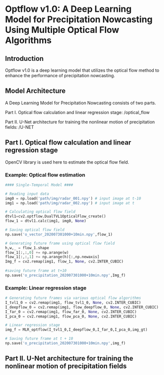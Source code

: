# Optflow v1.0: A Deep Learning Model for Precipitation Nowcasting Using Multiple Optical Flow Algorithms

## Introduction
Optflow v1.0 is a deep learning model that utilizes the optical flow method to enhance the performance of precipitation nowcasting.

## Model Architecture 
A Deep Learning Model for Precipitation Nowcasting consists of two parts.

Part I. Optical flow calculation and linear regression stage: /optical_flow

Part II. U-Net architecture for training the nonlinear motion of precipitation fields: /U-NET

## Part I. Optical flow calculation and linear regression stage

OpenCV library is used here to estimate the optical flow field.

### Example: Optical flow estimation
```python
#### Single-Temporal Model ####

# Reading input data
img0 = np.load('path/img/radar_001.npy') # input image at t-10
img1 = np.load('path/img/radar_002.npy') # input image at t

# Calculating optical flow field
dtvl1=cv2.optflow.DualTVL1OpticalFlow_create()
flow_1 = dtvl1.calc(img1, img0, None)

# Saving optical flow field
np.save('o_vector_202007301000+10min.npy',flow_1)

# Generating future frame using optical flow field
h,w,_ = flow_1.shape
flow_1[:,:,0] += np.arange(w)
flow_1[:,:,1] += np.arange(h)[:,np.newaxis]
Img_f = cv2.remap(img1, flow_1, None, cv2.INTER_CUBIC)
        
#saving future frame at t+10
np.save('o_precipitation_202007301000+10min.npy',Img_f)
```

### Example: Linear regression stage
```python
# Generating future frames via various optical flow algorithms 
I_tvl1_0 = cv2.remap(img1, flow_tvl1_0, None, cv2.INTER_CUBIC)
I_deepflow_0 = cv2.remap(img1, flow_deepflow_0, None, cv2.INTER_CUBIC)
I_far_0 = cv2.remap(img1, flow_far_0, None, cv2.INTER_CUBIC)
I_pca_0 = cv2.remap(img1, flow_pca_0, None, cv2.INTER_CUBIC)

# Linear regression stage        
img_f = MLR_optflow(I_tvl1_0,I_deepflow_0,I_far_0,I_pca_0,img_gt)

# Saving future frame at t + 10    
np.save('o_precipitation_202007301000+10min.npy',img_f)
```
## Part II. U-Net architecture for training the nonlinear motion of precipitation fields
